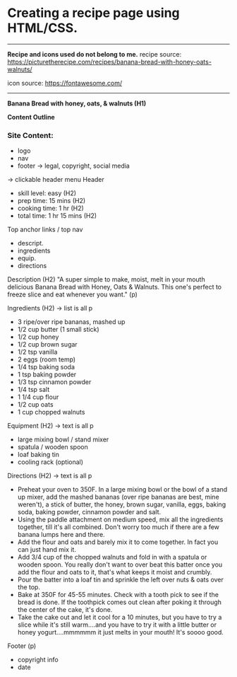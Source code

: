 # Creating a recipe page using HTML/CSS.

------------------

**Recipe and icons used do not belong to me.**
recipe source: https://picturetherecipe.com/recipes/banana-bread-with-honey-oats-walnuts/

icon source: https://fontawesome.com/

------------------

**Banana Bread with honey, oats, & walnuts (H1)**

__Content Outline__

### Site Content:
- logo
- nav
- footer -> legal, copyright, social media

-> clickable header menu
Header
- skill level: easy (H2)
- prep time: 15 mins (H2)
- cooking time: 1 hr (H2)
- total time: 1 hr 15 mins (H2)

Top anchor links / top nav
- descript.
- ingredients
- equip.
- directions

Description (H2)
"A super simple to make, moist, melt in your mouth delicious Banana Bread with Honey, Oats & Walnuts. This one's perfect to freeze slice and eat whenever you want." (p)

Ingredients (H2)
-> list is all p
- 3 ripe/over ripe bananas, mashed up
- 1/2 cup butter (1 small stick)
- 1/2 cup honey
- 1/2 cup brown sugar
- 1/2 tsp vanilla
- 2 eggs (room temp)
- 1/4 tsp baking soda
- 1 tsp baking powder
- 1/3 tsp cinnamon powder
- 1/4 tsp salt
- 1 1/4 cup flour
- 1/2 cup oats
- 1 cup chopped walnuts

Equipment (H2)
-> text is all p
- large mixing bowl / stand mixer
- spatula / wooden spoon
- loaf baking tin
- cooling rack (optional)

Directions (H2)
-> text is all p
- Preheat your oven to 350F. In a large mixing bowl or the bowl of a stand up mixer, add the mashed bananas (over ripe bananas are best, mine weren't), a stick of butter, the honey, brown sugar, vanilla, eggs, baking soda, baking powder, cinnamon powder and salt.
- Using the paddle attachment on medium speed, mix all the ingredients together, till it's all combined. Don't worry too much if there are a few banana lumps here and there.
- Add the flour and oats and barely mix it to come together. In fact you can just hand mix it.
- Add 3/4 cup of the chopped walnuts and fold in with a spatula or wooden spoon. You really don't want to over beat this batter once you add the flour and oats to it, that's what keeps it moist and crumbly.
- Pour the batter into a loaf tin and sprinkle the left over nuts & oats over the top.
- Bake at 350F for 45-55 minutes. Check with a tooth pick to see if the bread is done. If the toothpick comes out clean after poking it through the center of the cake, it's done.
- Take the cake out and let it cool for a 10 minutes, but you have to try a slice while it's still warm....and you have to try it with a little butter or honey yogurt....mmmmmm it just melts in your mouth! It's soooo good.


Footer (p)
- copyright info
- date
